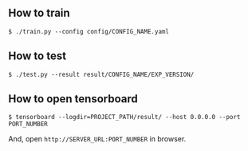 ## How to train
```
$ ./train.py --config config/CONFIG_NAME.yaml
```
## How to test
```
$ ./test.py --result result/CONFIG_NAME/EXP_VERSION/
```
## How to open tensorboard
```
$ tensorboard --logdir=PROJECT_PATH/result/ --host 0.0.0.0 --port PORT_NUMBER
```
And, open `http://SERVER_URL:PORT_NUMBER` in browser.
